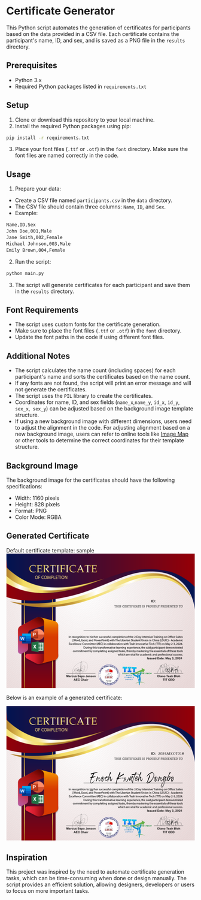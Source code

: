 # Certificate Generator

This Python script automates the generation of certificates for participants based on the data provided in a CSV file. Each certificate contains the participant's name, ID, and sex, and is saved as a PNG file in the `results` directory.

## Prerequisites

- Python 3.x
- Required Python packages listed in `requirements.txt`

## Setup

1. Clone or download this repository to your local machine.
2. Install the required Python packages using pip:

```bash
pip install -r requirements.txt
```
3. Place your font files (`.ttf` or `.otf`) in the `font` directory. Make sure the font files are named correctly in the code.

## Usage
1. Prepare your data:
- Create a CSV file named `participants.csv` in the `data` directory.
- The CSV file should contain three columns: `Name`, `ID`, and `Sex`.
- Example:
```bash
Name,ID,Sex
John Doe,001,Male
Jane Smith,002,Female
Michael Johnson,003,Male
Emily Brown,004,Female
```
2. Run the script:

```bash
python main.py
```
3. The script will generate certificates for each participant and save them in the `results` directory.

## Font Requirements

- The script uses custom fonts for the certificate generation.
- Make sure to place the font files (`.ttf` or `.otf`) in the `font` directory.
- Update the font paths in the code if using different font files.

## Additional Notes

- The script calculates the name count (including spaces) for each participant's name and sorts the certificates based on the name count.
- If any fonts are not found, the script will print an error message and will not generate the certificates.
- The script uses the `PIL` library to create the certificates.
- Coordinates for name, ID, and sex fields (`name_x`,`name_y`, `id_x`, `id_y`, `sex_x`,` sex_y`) can be adjusted based on the background image template structure. 
- If using a new background image with different dimensions, users need to adjust the alignment in the code. For adjusting alignment based on a new background image, users can refer to online tools like [Image Map](https://www.image-map.net/) or other tools to determine the correct coordinates for their template structure.

## Background Image

The background image for the certificates should have the following specifications:
- Width: 1160 pixels
- Height: 828 pixels
- Format: PNG
- Color Mode: RGBA

## Generated Certificate
Default certificate template: sample
![Template Certificate](cert_background.png)

Below is an example of a generated certificate:

![Generated Certificate](results/Enoch_Kwateh_Dongbo_certificate.png)

## Inspiration
This project was inspired by the need to automate certificate generation tasks, which can be time-consuming when done or design manually. The script provides an efficient solution, allowing designers, developers or users to focus on more important tasks.
